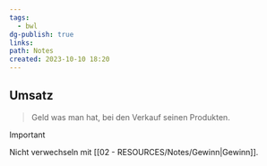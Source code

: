 ```yaml
---
tags:
  - bwl
dg-publish: true
links: 
path: Notes
created: 2023-10-10 18:20
---
```

## Umsatz 
> Geld was man hat, bei den Verkauf seinen Produkten.

>[!important] 
>Nicht verwechseln mit [[02 - RESOURCES/Notes/Gewinn\|Gewinn]].

